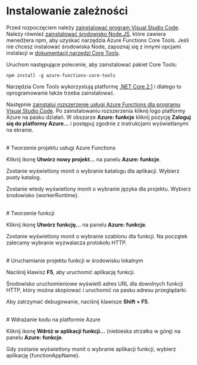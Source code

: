 # Instalowanie zależności

Przed rozpoczęciem należy [zainstalować program Visual Studio Code](https://go.microsoft.com/fwlink/?linkid=2016593). Należy również [zainstalować środowisko Node.JS](https://go.microsoft.com/fwlink/?linkid=2016195), które zawiera menedżera npm, aby uzyskać narzędzia Azure Functions Core Tools. Jeśli nie chcesz instalować środowiska Node, zapoznaj się z innymi opcjami instalacji w [dokumentacji narzędzi Core Tools](https://go.microsoft.com/fwlink/?linkid=2016192).

Uruchom następujące polecenie, aby zainstalować pakiet Core Tools:

``` npm install -g azure-functions-core-tools ```

Narzędzia Core Tools wykorzystują platformę [.NET Core 2.1](https://go.microsoft.com/fwlink/?linkid=2016373) i dlatego to oprogramowanie także trzeba zainstalować.

Następnie [zainstaluj rozszerzenie usługi Azure Functions dla programu Visual Studio Code](https://go.microsoft.com/fwlink/?linkid=2016800). Po zainstalowaniu rozszerzenia kliknij logo platformy Azure na pasku działań. W obszarze **Azure: funkcje** kliknij pozycję **Zaloguj się do platformy Azure...** i postępuj zgodnie z instrukcjami wyświetlanymi na ekranie.

<br/>
# Tworzenie projektu usługi Azure Functions

Kliknij ikonę **Utwórz nowy projekt...** na panelu **Azure: funkcje**.

Zostanie wyświetlony monit o wybranie katalogu dla aplikacji. Wybierz pusty katalog.

Zostanie wtedy wyświetlony monit o wybranie języka dla projektu. Wybierz środowisko {workerRuntime}.

<br/>
# Tworzenie funkcji

Kliknij ikonę **Utwórz funkcję...** na panelu **Azure: funkcje**.

Zostanie wyświetlony monit o wybranie szablonu dla funkcji. Na początek zalecamy wybranie wyzwalacza protokołu HTTP.

<br/>
# Uruchamianie projektu funkcji w środowisku lokalnym

Naciśnij klawisz **F5**, aby uruchomić aplikację funkcji.

Środowisko uruchomieniowe wyświetli adres URL dla dowolnych funkcji HTTP, który można skopiować i uruchomić na pasku adresu przeglądarki.

Aby zatrzymać debugowanie, naciśnij klawisze **Shift + F5**.

<br/>
# Wdrażanie kodu na platformie Azure

Kliknij ikonę **Wdróż w aplikacji funkcji...** (niebieska strzałka w górę) na panelu **Azure: funkcje**.

Gdy zostanie wyświetlony monit o wybranie aplikacji funkcji, wybierz aplikację {functionAppName}.
